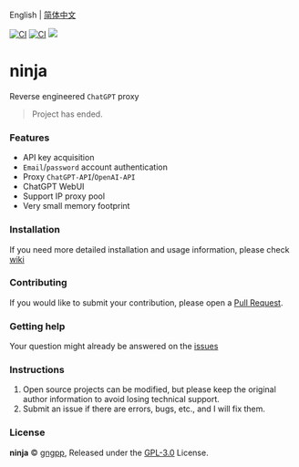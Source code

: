 <br>English | [简体中文](README_zh.md)

[![CI](https://github.com/gngpp/ninja/actions/workflows/CI.yml/badge.svg)](https://github.com/gngpp/ninja/actions/workflows/CI.yml)
[![CI](https://github.com/gngpp/ninja/actions/workflows/Release.yml/badge.svg)](https://github.com/gngpp/ninja/actions/workflows/Release.yml)
 <a target="_blank" href="https://github.com/gngpp/ninja/blob/main/LICENSE">
  <img src="https://img.shields.io/badge/license-GPL_3.0-blue.svg"/>
 </a>
# ninja

Reverse engineered `ChatGPT` proxy

> Project has ended.

### Features

- API key acquisition
- `Email`/`password` account authentication
- Proxy `ChatGPT-API`/`OpenAI-API`
- ChatGPT WebUI
- Support IP proxy pool
- Very small memory footprint

### Installation

If you need more detailed installation and usage information, please check [wiki](https://github.com/gngpp/ninja/wiki)

### Contributing

If you would like to submit your contribution, please open a [Pull Request](https://github.com/gngpp/ninja/pulls).

### Getting help

Your question might already be answered on the [issues](https://github.com/gngpp/ninja/issues)

### Instructions

1. Open source projects can be modified, but please keep the original author information to avoid losing technical support.
2. Submit an issue if there are errors, bugs, etc., and I will fix them.

### License

**ninja** © [gngpp](https://github.com/gngpp), Released under the [GPL-3.0](./LICENSE) License.
